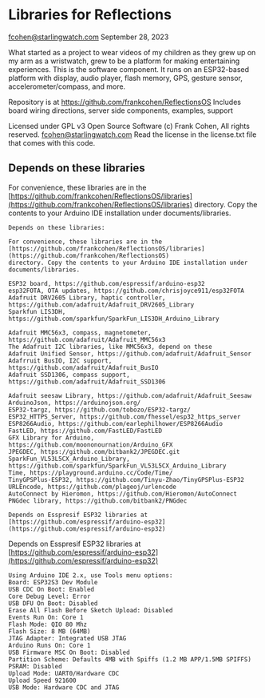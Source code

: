 # Libraries for Reflections

fcohen@starlingwatch.com
September 28, 2023

What started as a project to wear videos of my children as they grew up on my
arm as a wristwatch, grew to be a platform for making entertaining experiences.
This is the software component. It runs on an ESP32-based platform with display,
audio player, flash memory, GPS, gesture sensor, accelerometer/compass, and more.

Repository is at https://github.com/frankcohen/ReflectionsOS
Includes board wiring directions, server side components, examples, support

Licensed under GPL v3 Open Source Software
(c) Frank Cohen, All rights reserved. fcohen@starlingwatch.com
Read the license in the license.txt file that comes with this code.

## Depends on these libraries

For convenience, these libraries are in the [https://github.com/frankcohen/ReflectionsOS/libraries](https://github.com/frankcohen/ReflectionsOS/libraries) directory. Copy the contents to your Arduino IDE installation under documents/libraries.

```
Depends on these libraries:

For convenience, these libraries are in the [https://github.com/frankcohen/ReflectionsOS/libraries](https://github.com/frankcohen/ReflectionsOS)
directory. Copy the contents to your Arduino IDE installation under documents/libraries.

ESP32 board, https://github.com/espressif/arduino-esp32
esp32FOTA, OTA updates, https://github.com/chrisjoyce911/esp32FOTA
Adafruit DRV2605 Library, haptic controller, https://github.com/adafruit/Adafruit_DRV2605_Library
Sparkfun LIS3DH, https://github.com/sparkfun/SparkFun_LIS3DH_Arduino_Library

Adafruit MMC56x3, compass, magnetometer, https://github.com/adafruit/Adafruit_MMC56x3
The Adafruit I2C libraries, like MMC56x3, depend on these
Adafruit Unified Sensor, https://github.com/adafruit/Adafruit_Sensor
Adafrruit BusIO, I2C support, https://github.com/adafruit/Adafruit_BusIO
Adafruit SSD1306, compass support, https://github.com/adafruit/Adafruit_SSD1306

Adafruit seesaw Library, https://github.com/adafruit/Adafruit_Seesaw
ArduinoJson, https://arduinojson.org/
ESP32-targz, https://github.com/tobozo/ESP32-targz/
ESP32_HTTPS_Server, https://github.com/fhessel/esp32_https_server
ESP8266Audio, https://github.com/earlephilhower/ESP8266Audio
FastLED, https://github.com/FastLED/FastLED
GFX Library for Arduino, https://github.com/moononournation/Arduino_GFX
JPEGDEC, https://github.com/bitbank2/JPEGDEC.git
SparkFun_VL53L5CX_Arduino_Library, https://github.com/sparkfun/SparkFun_VL53L5CX_Arduino_Library
Time, https://playground.arduino.cc/Code/Time/
TinyGPSPlus-ESP32, https://github.com/Tinyu-Zhao/TinyGPSPlus-ESP32
URLEncode, https://github.com/plageoj/urlencode
AutoConnect by Hieromon, https://github.com/Hieromon/AutoConnect
PNGdec library, https://github.com/bitbank2/PNGdec

Depends on Esspresif ESP32 libraries at
[https://github.com/espressif/arduino-esp32](https://github.com/espressif/arduino-esp32)
```

Depends on Esspresif ESP32 libraries at
[https://github.com/espressif/arduino-esp32](https://github.com/espressif/arduino-esp32)

```
Using Arduino IDE 2.x, use Tools menu options:
Board: ESP32S3 Dev Module
USB CDC On Boot: Enabled
Core Debug Level: Error
USB DFU On Boot: Disabled
Erase All Flash Before Sketch Upload: Disabled
Events Run On: Core 1
Flash Mode: QIO 80 Mhz
Flash Size: 8 MB (64MB)
JTAG Adapter: Integrated USB JTAG
Arduino Runs On: Core 1
USB Firmware MSC On Boot: Disabled
Partition Scheme: Defaults 4MB with Spiffs (1.2 MB APP/1.5MB SPIFFS)
PSRAM: Disabled
Upload Mode: UART0/Hardware CDC
Upload Speed 921600
USB Mode: Hardware CDC and JTAG
```
